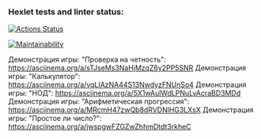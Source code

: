 ### Hexlet tests and linter status:

[![Actions Status](https://github.com/antonblkv/frontend-project-44/actions/workflows/hexlet-check.yml/badge.svg)](https://github.com/antonblkv/frontend-project-44/actions)

[![Maintainability](https://api.codeclimate.com/v1/badges/bc614be4af68230eff8f/maintainability)](https://codeclimate.com/github/antonblkv/frontend-project-44/maintainability)

Демонстрация игры: "Проверка на четность": https://asciinema.org/a/sTJseMs3NaHjMzqZ6y2PP5SNR
Демонстрация игры: "Калькулятор": https://asciinema.org/a/vqLIAzNA44S13NwdyzFNUnSo4
Демонстрация игры: "НОД": https://asciinema.org/a/5X1wAulWdLPNuLyAcraBD3MDd
Демонстрация игры: "Арифметическая прогрессия": https://asciinema.org/a/MRcmH47zwQb8dRVDNlHG3LXsX
Демонстрация игры: "Простое ли число?": https://asciinema.org/a/jwspgwFZGZwZhhmDtdt3rkheC